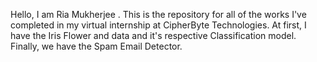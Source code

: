 Hello, I am Ria Mukherjee . This is the repository for all of the works I've completed in my virtual internship at CipherByte Technologies. At first, I have the Iris Flower and data and it's respective Classification model. Finally, we have the Spam Email Detector.
